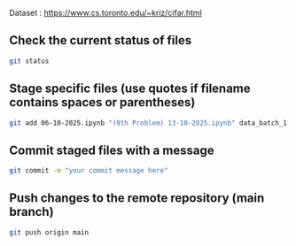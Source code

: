 Dataset : https://www.cs.toronto.edu/~kriz/cifar.html

## Check the current status of files
```bash
git status
```


## Stage specific files (use quotes if filename contains spaces or parentheses)
```bash
git add 06-10-2025.ipynb "(9th Problem) 13-10-2025.ipynb" data_batch_1
```
## Commit staged files with a message
```bash
git commit -m "your commit message here"
```
## Push changes to the remote repository (main branch)

```bash
git push origin main
```
